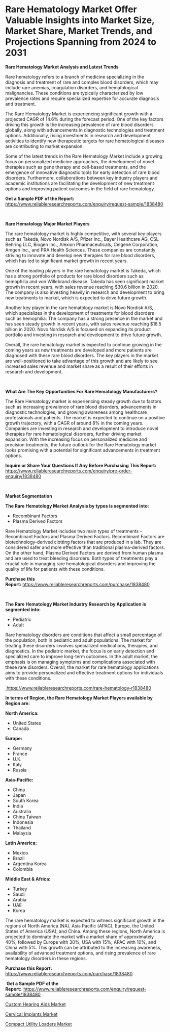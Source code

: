 <p><h1>Rare Hematology Market Offer Valuable Insights into Market Size, Market Share, Market Trends, and Projections Spanning from 2024 to 2031</h1></p><p><strong>Rare Hematology Market Analysis and Latest Trends</strong></p>
<p><p>Rare hematology refers to a branch of medicine specializing in the diagnosis and treatment of rare and complex blood disorders, which may include rare anemias, coagulation disorders, and hematological malignancies. These conditions are typically characterized by low prevalence rates and require specialized expertise for accurate diagnosis and treatment.</p><p>The Rare Hematology Market is experiencing significant growth with a projected CAGR of 14.6% during the forecast period. One of the key factors driving this growth is the increasing prevalence of rare blood disorders globally, along with advancements in diagnostic technologies and treatment options. Additionally, rising investments in research and development activities to identify new therapeutic targets for rare hematological diseases are contributing to market expansion.</p><p>Some of the latest trends in the Rare Hematology Market include a growing focus on personalized medicine approaches, the development of novel therapies such as gene therapy and cell-based treatments, and the emergence of innovative diagnostic tools for early detection of rare blood disorders. Furthermore, collaborations between key industry players and academic institutions are facilitating the development of new treatment options and improving patient outcomes in the field of rare hematology.</p></p>
<p><strong>Get a Sample PDF of the Report:&nbsp;</strong> <a href="https://www.reliableresearchreports.com/enquiry/request-sample/1838480">https://www.reliableresearchreports.com/enquiry/request-sample/1838480</a></p>
<p>&nbsp;</p>
<p><strong>Rare Hematology Major Market Players</strong></p>
<p><p>The rare hematology market is highly competitive, with several key players such as Takeda, Novo Nordisk A/S, Pfizer Inc., Bayer Healthcare AG, CSL Behring LLC, Biogen Inc., Alexion Pharmaceuticals, Celgene Corporation, Amgen Inc., and PRA Health Sciences. These companies are constantly striving to innovate and develop new therapies for rare blood disorders, which has led to significant market growth in recent years.</p><p>One of the leading players in the rare hematology market is Takeda, which has a strong portfolio of products for rare blood disorders such as hemophilia and von Willebrand disease. Takeda has seen significant market growth in recent years, with sales revenue reaching $30.6 billion in 2020. The company is also investing heavily in research and development to bring new treatments to market, which is expected to drive future growth.</p><p>Another key player in the rare hematology market is Novo Nordisk A/S, which specializes in the development of treatments for blood disorders such as hemophilia. The company has a strong presence in the market and has seen steady growth in recent years, with sales revenue reaching $18.5 billion in 2020. Novo Nordisk A/S is focused on expanding its product portfolio and investing in research and development to drive future growth.</p><p>Overall, the rare hematology market is expected to continue growing in the coming years as new treatments are developed and more patients are diagnosed with these rare blood disorders. The key players in the market are well-positioned to take advantage of this growth and are likely to see increased sales revenue and market share as a result of their efforts in research and development.</p></p>
<p>&nbsp;</p>
<p><strong>What Are The Key Opportunities For Rare Hematology Manufacturers?</strong></p>
<p><p>The Rare Hematology market is experiencing steady growth due to factors such as increasing prevalence of rare blood disorders, advancements in diagnostic technologies, and growing awareness among healthcare professionals and patients. The market is expected to continue on a positive growth trajectory, with a CAGR of around 8% in the coming years. Companies are investing in research and development to introduce novel therapies for rare hematological disorders, further driving market expansion. With the increasing focus on personalized medicine and precision treatments, the future outlook for the Rare Hematology market looks promising with a potential for significant advancements in treatment options.</p></p>
<p><strong>Inquire or Share Your Questions If Any Before Purchasing This Report:</strong> <a href="https://www.reliableresearchreports.com/enquiry/pre-order-enquiry/1838480">https://www.reliableresearchreports.com/enquiry/pre-order-enquiry/1838480</a></p>
<p>&nbsp;</p>
<p><strong>Market Segmentation</strong></p>
<p><strong>The Rare Hematology Market Analysis by types is segmented into:</strong></p>
<p><ul><li>Recombinant Factors</li><li>Plasma Derived Factors</li></ul></p>
<p><p>Rare Hematology Market includes two main types of treatments - Recombinant Factors and Plasma Derived Factors. Recombinant Factors are biotechnology-derived clotting factors that are produced in a lab. They are considered safer and more effective than traditional plasma-derived factors. On the other hand, Plasma Derived Factors are derived from human plasma and are used to treat bleeding disorders. Both types of treatments play a crucial role in managing rare hematological disorders and improving the quality of life for patients with these conditions.</p></p>
<p><strong>Purchase this Report:&nbsp;</strong><a href="https://www.reliableresearchreports.com/purchase/1838480">https://www.reliableresearchreports.com/purchase/1838480</a></p>
<p>&nbsp;</p>
<p><strong>The Rare Hematology Market Industry Research by Application is segmented into:</strong></p>
<p><ul><li>Pediatric</li><li>Adult</li></ul></p>
<p><p>Rare hematology disorders are conditions that affect a small percentage of the population, both in pediatric and adult populations. The market for treating these disorders involves specialized medications, therapies, and diagnostics. In the pediatric market, the focus is on early detection and specialized care to improve long-term outcomes. In the adult market, the emphasis is on managing symptoms and complications associated with these rare disorders. Overall, the market for rare hematology applications aims to provide personalized and effective treatment options for individuals with these conditions.</p></p>
<p><a href="https://www.reliableresearchreports.com/rare-hematology-r1838480">&nbsp;https://www.reliableresearchreports.com/rare-hematology-r1838480</a></p>
<p><strong>In terms of Region, the Rare Hematology Market Players available by Region are:</strong></p>
<p>
    <p> <strong> North America: </strong>
        <ul>
            <li>United States</li>
            <li>Canada</li>
        </ul>
        </p> 
    <p> <strong> Europe: </strong>
        <ul>
            <li>Germany</li>
            <li>France</li>
            <li>U.K.</li>
            <li>Italy</li>
            <li>Russia</li>
        </ul>
        </p> 
    <p> <strong> Asia-Pacific: </strong>
        <ul>
            <li>China</li>
            <li>Japan</li>
            <li>South Korea</li>
            <li>India</li>
            <li>Australia</li>
            <li>China Taiwan</li>
            <li>Indonesia</li>
            <li>Thailand</li>
            <li>Malaysia</li>
        </ul>
        </p> 
    <p> <strong> Latin America: </strong>
        <ul>
            <li>Mexico</li>
            <li>Brazil</li>
            <li>Argentina Korea</li>
            <li>Colombia</li>
        </ul>
        </p> 
    <p> <strong> Middle East & Africa: </strong>
        <ul>
            <li>Turkey</li>
            <li>Saudi</li>
            <li>Arabia</li>
            <li>UAE</li>
            <li>Korea</li>
        </ul>
    </p>
    </p>
<p><p>The rare hematology market is expected to witness significant growth in the regions of North America (NA), Asia Pacific (APAC), Europe, the United States of America (USA), and China. Among these regions, North America is projected to dominate the market with a market share of approximately 40%, followed by Europe with 30%, USA with 15%, APAC with 10%, and China with 5%. This growth can be attributed to the increasing awareness, availability of advanced treatment options, and rising prevalence of rare hematology disorders in these regions.</p></p>
<p><strong>Purchase this Report: </strong><a href="https://www.reliableresearchreports.com/purchase/1838480">https://www.reliableresearchreports.com/purchase/1838480</a></p>
<p>&nbsp;<strong>Get a Sample PDF of the Report:&nbsp;&nbsp;</strong><a href="https://www.reliableresearchreports.com/enquiry/request-sample/1838480">https://www.reliableresearchreports.com/enquiry/request-sample/1838480</a></p>
<p><strong></strong></p>
<p><p><a href="https://www.linkedin.com/pulse/custom-hearing-aids-market-size-reveals-best-marketing-channels-zguke?trackingId=sQNCHdoaj7x5gm73kWWQ2w%3D%3D">Custom Hearing Aids Market</a></p><p><a href="https://www.linkedin.com/pulse/cervical-implants-market-research-report-its-history-forecast-bs0fe?trackingId=L%2FWM0tZdmd1sR3zBve24QA%3D%3D">Cervical Implants Market</a></p><p><a href="https://www.linkedin.com/pulse/compact-utility-loaders-market-size-outlook-forecast-2024-oszje?trackingId=Okg0dUoeSXK88nP5a%2Fkx4g%3D%3D">Compact Utility Loaders Market</a></p></p>